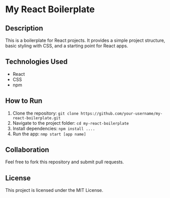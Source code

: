 # My React Boilerplate

## Description
This is a boilerplate for React projects. It provides a simple project structure, basic styling with CSS, and a starting point for React apps.

## Technologies Used
- React
- CSS
- npm

## How to Run
1. Clone the repository:
`git clone https://github.com/your-username/my-react-boilerplate.git`
2. Navigate to the project folder:
`cd my-react-boilerplate`
3. Install dependencies:
`npm install ....`
4. Run the app:
`nmp start [app name]`

## Collaboration
Feel free to fork this repository and submit pull requests.

## License
This project is licensed under the MIT License.